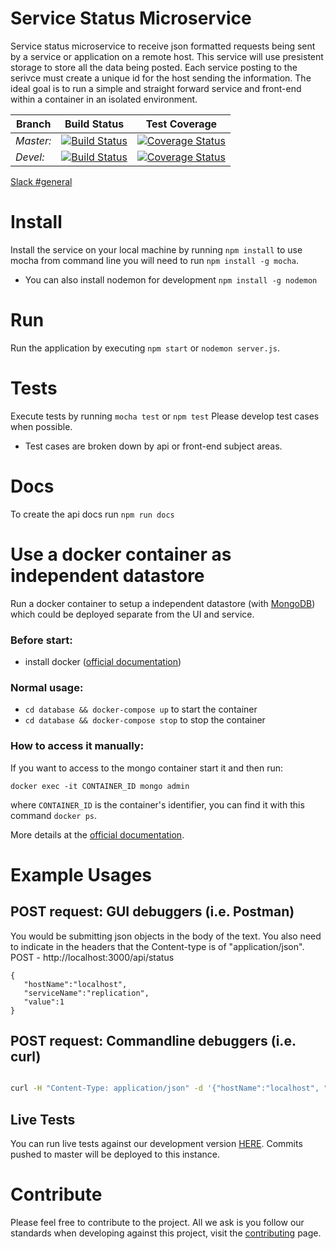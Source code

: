 # Service Status Microservice
Service status microservice to receive json formatted requests being sent by a service or application on a remote host. This service will use presistent storage to store all the data being posted. Each service posting to the serivce must create a unique id for the host sending the information. The ideal goal is to run a simple and straight forward service and front-end within a container in an isolated environment.

|Branch|Build Status|Test Coverage|
|---|---|---|
|*Master:*|[![Build Status](https://travis-ci.org/BondAnthony/status-service.svg?branch=master)](https://travis-ci.org/BondAnthony/status-service)|[![Coverage Status](https://coveralls.io/repos/github/BondAnthony/status-service/badge.svg?branch=master)](https://coveralls.io/github/BondAnthony/status-service?branch=master)|
|*Devel:*|[![Build Status](https://travis-ci.org/BondAnthony/status-service.svg?branch=devel)](https://travis-ci.org/BondAnthony/status-service)| [![Coverage Status](https://coveralls.io/repos/github/BondAnthony/status-service/badge.svg?branch=devel)](https://coveralls.io/github/BondAnthony/status-service?branch=devel)|

[Slack #general](http://slack-invite.cfapps.io)

# Install
Install the service on your local machine by running ```npm install``` to use mocha from command line you will need to run ```npm install -g mocha```.
- You can also install nodemon for development ```npm install -g nodemon```

# Run
Run the application by executing ```npm start``` or ```nodemon server.js```.

# Tests
Execute tests by running ```mocha test``` or ```npm test```
Please develop test cases when possible.
- Test cases are broken down by api or front-end subject areas.
# Docs
To create the api docs run ```npm run docs```

# Use a docker container as independent datastore

Run a docker container to setup a independent datastore (with [MongoDB](https://www.mongodb.com)) which could be deployed separate from the UI and service.

### Before start:

- install docker ([official documentation](https://docs.docker.com/engine/installation/))

### Normal usage:

- `cd database && docker-compose up` to start the container
- `cd database && docker-compose stop` to stop the container

### How to access it manually:

If you want to access to the mongo container start it and then run:

`docker exec -it CONTAINER_ID mongo admin`

where `CONTAINER_ID` is the container's identifier, you can find it with this command `docker ps`.

More details at the [official documentation](https://github.com/docker-library/docs/tree/master/mongo).

# Example Usages
## POST request: GUI debuggers (i.e. Postman)

You would be submitting json objects in the body of the text. You also need to indicate in the headers that the Content-type is of "application/json".
POST - http://localhost:3000/api/status
```
{
   "hostName":"localhost",
   "serviceName":"replication",
   "value":1
}
```

## POST request: Commandline debuggers (i.e. curl)

```bash

curl -H "Content-Type: application/json" -d '{"hostName":"localhost", "serviceName":"replication", "value":1}' http://localhost:3000/api/status

```

## Live Tests

You can run live tests against our development version [HERE](http://status-dev.cfapps.io/). Commits pushed to master will be deployed to this instance.

# Contribute
Please feel free to contribute to the project. All we ask is you follow our standards when developing against this project, visit the [contributing](CONTRIBUTING.md) page.